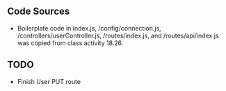 ## Code Sources

* Boilerplate code in index.js, /config/connection.js, /controllers/userController.js, /routes/index.js, and /routes/api/index.js was copied from class activity 18.26.

## TODO

* Finish User PUT route